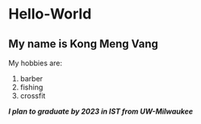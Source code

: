 # Hello-World
## My name is Kong Meng Vang
My hobbies are:
1. barber 
2. fishing
3. crossfit

_**I plan to graduate by 2023 in IST from UW-Milwaukee**_

